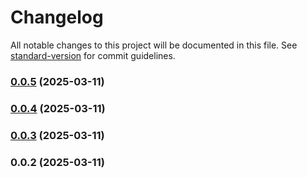 # Changelog

All notable changes to this project will be documented in this file. See [standard-version](https://github.com/conventional-changelog/standard-version) for commit guidelines.

### [0.0.5](https://github.com/Nceco/cop/compare/v0.0.4...v0.0.5) (2025-03-11)

### [0.0.4](https://github.com/Nceco/cop/compare/v0.0.3...v0.0.4) (2025-03-11)

### [0.0.3](https://github.com/Nceco/cop/compare/v0.0.2...v0.0.3) (2025-03-11)

### 0.0.2 (2025-03-11)
